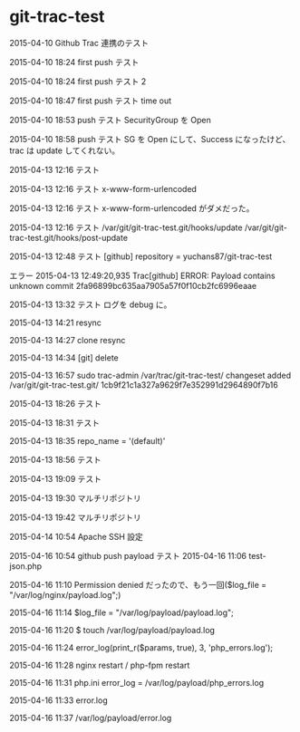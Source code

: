 # git-trac-test
2015-04-10 Github Trac 連携のテスト

2015-04-10 18:24 first push テスト

2015-04-10 18:24 first push テスト 2

2015-04-10 18:47 first push テスト time out

2015-04-10 18:53 push テスト SecurityGroup を Open

2015-04-10 18:58 push テスト SG を Open にして、Success になったけど、trac は update してくれない。

2015-04-13 12:16 テスト

2015-04-13 12:16 テスト x-www-form-urlencoded

2015-04-13 12:16 テスト x-www-form-urlencoded がダメだった。

2015-04-13 12:16 テスト /var/git/git-trac-test.git/hooks/update /var/git/git-trac-test.git/hooks/post-update

2015-04-13 12:48 テスト
[github]
repository = yuchans87/git-trac-test

エラー
2015-04-13 12:49:20,935 Trac[github] ERROR: Payload contains unknown commit 2fa96899bc635aa7905a57f0f10cb2fc6996eaae

2015-04-13 13:32 テスト ログを debug に。

2015-04-13 14:21 resync

2015-04-13 14:27 clone resync

2015-04-13 14:34 [git] delete

2015-04-13 16:57 sudo trac-admin /var/trac/git-trac-test/ changeset added /var/git/git-trac-test.git/ 1cb9f21c1a327a9629f7e352991d2964890f7b16

2015-04-13 18:26 テスト

2015-04-13 18:31 テスト

2015-04-13 18:35 repo_name = '(default)'

2015-04-13 18:56 テスト

2015-04-13 19:09 テスト

2015-04-13 19:30 マルチリポジトリ

2015-04-13 19:42 マルチリポジトリ

2015-04-14 10:54 Apache SSH 設定

2015-04-16 10:54 github push payload テスト
2015-04-16 11:06 test-json.php

2015-04-16 11:10 Permission denied だったので、もう一回($log_file = "/var/log/nginx/payload.log";)

2015-04-16 11:14 $log_file = "/var/log/payload/payload.log";

2015-04-16 11:20 $ touch /var/log/payload/payload.log

2015-04-16 11:24 error_log(print_r($params, true), 3, 'php_errors.log');

2015-04-16 11:28 nginx restart / php-fpm restart

2015-04-16 11:31 php.ini error_log = /var/log/payload/php_errors.log

2015-04-16 11:33 error.log

2015-04-16 11:37 /var/log/payload/error.log

